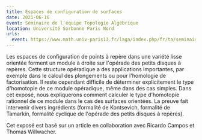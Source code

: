 ```yaml
---
title: Espaces de configuration de surfaces
date: 2021-06-16
event: Séminaire de l'équipe Topologie Algébrique
location: Université Sorbonne Paris Nord
urls:
  event: https://www.math.univ-paris13.fr/laga/index.php/fr/ta/seminaires
---
```


Les espaces de configuration de points à repère dans une variété lisse orientée forment un module à droite sur l'opérade des petits disques à repères. Cette structure opéradique a des applications importantes, par exemple dans le calcul des plongements ou pour l'homologie de factorisation. Il reste cependant difficile de déterminer explicitement le type d'homotopie de ce module opéradique, même dans des cas simples. Dans cet exposé, nous expliquerons comment calculer le type d'homotopie rationnel de ce module dans le cas des surfaces orientées. La preuve fait intervenir divers ingrédients (formalité de Kontsevich, formalité de Tamarkin, formalité cyclique de l'opérade des petits disques à repères).

Cet exposé est basé sur un article en collaboration avec Ricardo Campos et Thomas Willwacher.
